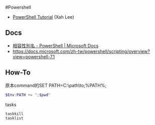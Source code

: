 #Powershell

- [PowerShell Tutorial](http://xahlee.info/powershell/index.html) (Xah Lee)

## Docs
- [相容性別名 - PowerShell | Microsoft Docs](https://docs.microsoft.com/zh-tw/powershell/scripting/learn/compatibility-aliases?view=powershell-7.1)
- https://docs.microsoft.com/zh-tw/powershell/scripting/overview?view=powershell-7.1

## How-To

原本command的SET PATH=C:\path\to;%PATH%;

```powershell title="set PATH"
$Env:PATH += ";$pwd"
```


tasks

```powershell
taskkill
tasklist
```
